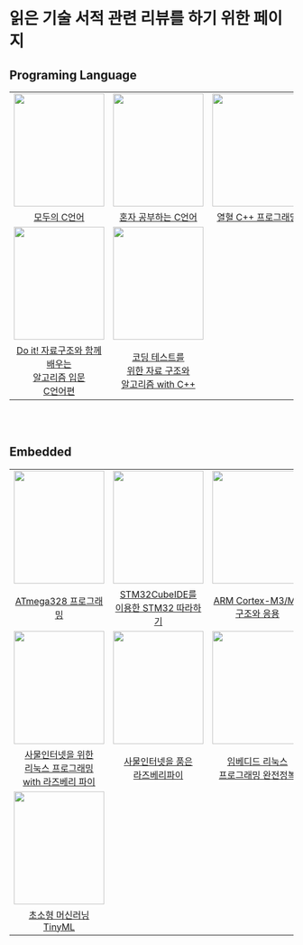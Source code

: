# 읽은 기술 서적 관련 리뷰를 하기 위한 페이지

## Programing Language
||||||
|:---:|:---:|:---:|:---:|:---:|
|<img src="https://user-images.githubusercontent.com/87363461/150676139-a7cdb20d-31c5-4b92-adea-04fe6188b85e.JPG" width="160" height="200">|<img src="https://user-images.githubusercontent.com/87363461/150676348-4b6ba6e9-2f0a-49c3-9b8a-9ad8a1a8cb64.JPG" width="160" height="200">|<img src="https://user-images.githubusercontent.com/87363461/150676442-c54e4ca4-42f6-4151-9e74-76207e1f7978.JPG" width="160" height="200">|<img src="https://user-images.githubusercontent.com/87363461/150676748-b65d827b-fcef-4244-a420-161be90feba2.JPG" width="160" height="200">|<img src="https://user-images.githubusercontent.com/87363461/150676826-d52cd80e-57ae-4db1-a59a-b22f396fc4e3.JPG" width="160" height="200">|
|[모두의 C언어](https://github.com/JeHeeYu/Book-Reviews/blob/main/Language/%EB%AA%A8%EB%91%90%EC%9D%98%20C%EC%96%B8%EC%96%B4)|[혼자 공부하는 C언어](https://github.com/JeHeeYu/Book-Reviews/tree/main/Language)|[열혈 C++ 프로그래밍](https://github.com/JeHeeYu/Book-Reviews/tree/main/Language)|[이것이 C++이다](https://github.com/JeHeeYu/Book-Reviews/blob/main/Language/%EC%9D%B4%EA%B2%83%EC%9D%B4%20C%2B%2B%EC%9D%B4%EB%8B%A4)|[Do it! 점프 투 파이썬](https://github.com/JeHeeYu/Book-Reviews/blob/main/Language/Do%20it!%20%EC%A0%90%ED%94%84%20%ED%88%AC%20%ED%8C%8C%EC%9D%B4%EC%8D%AC)|
|<img src="https://user-images.githubusercontent.com/87363461/150677070-fa6041a3-ec33-42ee-b297-9d289c3c7586.JPG" width="160" height="200">|<img src="https://user-images.githubusercontent.com/87363461/150677210-c721fc2c-4537-427f-9b48-34d103c9ee89.JPG" width="160" height="200">|
|[Do it! 자료구조와 함께 배우는<br>알고리즘 입문<br>C언어편](https://github.com/JeHeeYu/Book-Reviews/blob/main/Language/Do%20it!%20%EC%9E%90%EB%A3%8C%EA%B5%AC%EC%A1%B0%EC%99%80%20%ED%95%A8%EA%BB%98%20%EB%B0%B0%EC%9A%B0%EB%8A%94%20%EC%95%8C%EA%B3%A0%EB%A6%AC%EC%A6%98%20%EC%9E%85%EB%AC%B8%20C%EC%96%B8%EC%96%B4%ED%8E%B8)|[코딩 테스트를<br>위한 자료 구조와<br> 알고리즘 with C++](https://github.com/JeHeeYu/Book-Reviews/blob/main/Language/%EC%BD%94%EB%94%A9%20%ED%85%8C%EC%8A%A4%ED%8A%B8%EB%A5%BC%20%EC%9C%84%ED%95%9C%20%EC%9E%90%EB%A3%8C%20%EA%B5%AC%EC%A1%B0%EC%99%80%20%EC%95%8C%EA%B3%A0%EB%A6%AC%EC%A6%98%20with%20C%2B%2B)|

<br>
<br>

## Embedded
||||||
|:---:|:---:|:---:|:---:|:---:|
|<img src="https://user-images.githubusercontent.com/87363461/150677495-a6903806-66f7-4ef6-8e64-2d303323279f.JPG" width="160" height="200">|<img src="https://user-images.githubusercontent.com/87363461/150677561-19ba2f5b-6939-45db-800d-cf88a75decac.JPG" width="160" height="200">|<img src="https://user-images.githubusercontent.com/87363461/150677858-4138dd80-23e1-4b3c-9f76-5cd9981987d0.JPG" width="160" height="200">|<img src="https://user-images.githubusercontent.com/87363461/150679413-4a14a854-5b9a-45b5-8116-430bc52260cf.JPG" width="160" height="200">|<img src="https://user-images.githubusercontent.com/87363461/150679476-00048f9c-725b-451e-b452-3563f872aeb1.JPG" width="160" height="200">|
|[ATmega328 프로그래밍](https://github.com/JeHeeYu/Book-Reviews/blob/main/Embedded/ATmega328%20%ED%94%84%EB%A1%9C%EA%B7%B8%EB%9E%98%EB%B0%8D)|[STM32CubeIDE를<br>이용한 STM32 따라하기](https://github.com/JeHeeYu/Book-Reviews/blob/main/Embedded/STM32CubeIDE%EB%A5%BC%20%EC%9D%B4%EC%9A%A9%ED%95%9C%20STM32%20%EB%94%B0%EB%9D%BC%ED%95%98%EA%B8%B0)|[ARM Cortex-M3/M4<br>구조와 응용](https://github.com/JeHeeYu/Book-Reviews/tree/main/Language)|[Cortex-M4 이론과 실무](https://github.com/JeHeeYu/Book-Reviews/blob/main/Embedded/Cortex-M4%20%EC%9D%B4%EB%A1%A0%EA%B3%BC%20%EC%8B%A4%EB%AC%B4)|[PADS로 PCB 아트웍<br>혼자하기](https://github.com/JeHeeYu/Book-Reviews/blob/main/Embedded/PADS%EB%A1%9C%20PCB%20%EC%95%84%ED%8A%B8%EC%9B%8D%20%ED%98%BC%EC%9E%90%ED%95%98%EA%B8%B0)|
|<img src="https://user-images.githubusercontent.com/87363461/150679609-e8aa762c-5708-48a1-a481-eb7b01507ef8.JPG" width="160" height="200">|<img src="https://user-images.githubusercontent.com/87363461/150679641-ab1a2e3c-956d-418a-9f1f-582c4285c2b2.JPG" width="160" height="200">|<img src="https://user-images.githubusercontent.com/87363461/150679767-ebe11a27-82b8-49d6-b5f8-084afacae2a8.JPG" width="160" height="200">|<img src="https://user-images.githubusercontent.com/87363461/150679786-2de8f568-8595-4a4a-b780-105c6104f558.JPG" width="160" height="200">|<img src="https://user-images.githubusercontent.com/87363461/150679799-f33c9cdb-1715-4fce-87e4-c67693e17432.JPG" width="160" height="200">|
|[사물인터넷을 위한<br>리눅스 프로그래밍<br>with 라즈베리 파이](https://github.com/JeHeeYu/Book-Reviews/blob/main/Embedded/%EC%82%AC%EB%AC%BC%EC%9D%B8%ED%84%B0%EB%84%B7%EC%9D%84%20%EC%9C%84%ED%95%9C%20%EB%A6%AC%EB%88%85%EC%8A%A4%20%ED%94%84%EB%A1%9C%EA%B7%B8%EB%9E%98%EB%B0%8D%20with%20%EB%9D%BC%EC%A6%88%EB%B2%A0%EB%A6%AC%20%ED%8C%8C%EC%9D%B4)|[사물인터넷을 품은<br>라즈베리파이](https://github.com/JeHeeYu/Book-Reviews/blob/main/Embedded/%EC%82%AC%EB%AC%BC%EC%9D%B8%ED%84%B0%EB%84%B7%EC%9D%84%20%ED%92%88%EC%9D%80%20%EB%9D%BC%EC%A6%88%EB%B2%A0%EB%A6%AC%ED%8C%8C%EC%9D%B4)|[임베디드 리눅스<br>프로그래밍 완전정복](https://github.com/JeHeeYu/Book-Reviews/blob/main/Embedded/%EC%9E%84%EB%B2%A0%EB%94%94%EB%93%9C%20%EB%A6%AC%EB%88%85%EC%8A%A4%20%ED%94%84%EB%A1%9C%EA%B7%B8%EB%9E%98%EB%B0%8D%20%EC%99%84%EC%A0%84%EC%A0%95%EB%B3%B5)|[임베디드 프로그래밍<br>C코드 최적화](https://github.com/JeHeeYu/Book-Reviews/blob/main/Embedded/%EC%9E%84%EB%B2%A0%EB%94%94%EB%93%9C%20%ED%94%84%EB%A1%9C%EA%B7%B8%EB%9E%98%EB%B0%8D%20C%EC%BD%94%EB%93%9C%20%EC%B5%9C%EC%A0%81%ED%99%94)|[진짜 코딩하며 배우는<br>라즈베리파이4](https://github.com/JeHeeYu/Book-Reviews/blob/main/Embedded/%EC%A7%84%EC%A7%9C%20%EC%BD%94%EB%94%A9%ED%95%98%EB%A9%B0%20%EB%B0%B0%EC%9A%B0%EB%8A%94%20%EB%9D%BC%EC%A6%88%EB%B2%A0%EB%A6%AC%ED%8C%8C%EC%9D%B44)|
|<img src="https://user-images.githubusercontent.com/87363461/150679947-e5b8b7c2-130d-44aa-afc1-2737d072b1b7.JPG" width="160" height="200">|
|[초소형 머신러닝 TinyML](https://github.com/JeHeeYu/Book-Reviews/blob/main/Embedded/%EC%B4%88%EC%86%8C%ED%98%95%20%EB%A8%B8%EC%8B%A0%EB%9F%AC%EB%8B%9D%20TinyML)|
